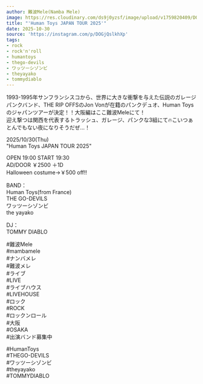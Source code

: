 ```yaml
---
author: 難波Mele(Namba Mele)
image: https://res.cloudinary.com/ds9j0yzsf/image/upload/v1759820409/DOGjQslkhXp.jpg
title: "'Human Toys JAPAN TOUR 2025'"
date: 2025-10-30
source: 'https://instagram.com/p/DOGjQslkhXp'
tags:
- rock
- rock'n'roll
- humantoys
- thego-devils
- ワッツーシゾンビ
- theyayako
- tommydiablo
---
```

1993-1995年サンフランシスコから、世界に大きな衝撃を与えた伝説のガレージパンクバンド、THE RIP OFFSのJon Vonが在籍のパンクデュオ、Human Toysのジャパンツアーが決定！！大阪編はここ難波Meleにて！<br>
迎え撃つは関西を代表するトラッシュ、ガレージ、パンクな3組にて🔥こいつぁとんでもない夜になりそうだぜ…！

2025/10/30(Thu)<br>
"Human Toys JAPAN TOUR 2025"

OPEN 19:00 START 19:30<br>
AD/DOOR ￥2500 ＋1D<br>
Halloween costume→￥500 off!!

BAND：<br>
Human Toys(from France)<br>
THE GO-DEVILS<br>
ワッツーシゾンビ<br>
the yayako

DJ：<br>
TOMMY DIABLO

#難波Mele<br>
#mambamele<br>
#ナンバメレ<br>
#難波メレ<br>
#ライブ<br>
#LIVE<br>
#ライブハウス<br>
#LIVEHOUSE<br>
#ロック<br>
#ROCK<br>
#ロックンロール<br>
#大阪<br>
#OSAKA<br>
#出演バンド募集中

#HumanToys<br>
#THEGO-DEVILS<br>
#ワッツーシゾンビ<br>
#theyayako<br>
#TOMMYDIABLO